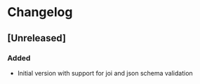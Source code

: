 # Changelog

## [Unreleased]

### Added

- Initial version with support for joi and json schema validation
